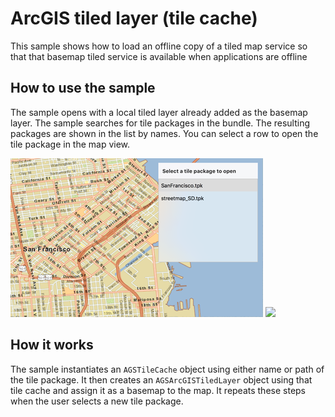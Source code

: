 # ArcGIS tiled layer (tile cache)

This sample shows how to load an offline copy of a tiled map service so that that basemap tiled service is available when applications are offline

## How to use the sample

The sample opens with a local tiled layer already added as the basemap layer. The sample searches for tile packages in the bundle. The resulting packages are shown in the list by names. You can select a row to open the tile package in the map view.

![](image1.png)
![](image2.png)

## How it works

The sample instantiates an `AGSTileCache` object using either name or path of the tile package. It then creates an `AGSArcGISTiledLayer` object using that tile cache and assign it as a basemap to the map. It repeats these steps when the user selects a new tile package.





